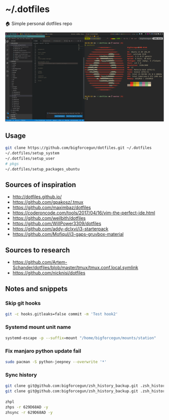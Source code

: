 # ~/.dotfiles

🏠 Simple personal dotfiles repo

![screenshot](docs/images/i3_v1.png)

## Usage

```bash
git clone https://github.com/bigforcegun/dotfiles.git ~/.dotfiles
~/.dotfiles/setup_system
~/.dotfiles/setup_user
# pkgs
~/.dotfiles/setup_packages_ubuntu
```

## Sources of inspiration

- http://dotfiles.github.io/
- https://github.com/gpakosz/.tmux
- https://github.com/maximbaz/dotfiles
- https://coderoncode.com/tools/2017/04/16/vim-the-perfect-ide.html
- https://github.com/weilbith/dotfiles
- https://github.com/WillPower3309/dotfiles
- https://github.com/addy-dclxvi/i3-starterpack
- https://github.com/Mofiqul/i3-gaps-gruvbox-material

## Sources to research

- https://github.com/Artem-Schander/dotfiles/blob/master/tmux/tmux.conf.local.symlink
- https://github.com/nicknisi/dotfiles

## Notes and snippets

### Skip git hooks

```bash
git -c hooks.gitleaks=false commit -m 'Test hook2'
```

### Systemd mount unit name

```bash
systemd-escape -p --suffix=mount "/home/bigforcegun/mounts/station"
```


### Fix manjaro python update fail


```sh
sudo pacman -S python-jeepney --overwrite '*'
```

### Sync history

```sh
git clone git@github.com:bigforcegun/zsh_history_backup.git .zsh_history_backup 
git clone git@github.com:bigforcegun/zsh_history_backup.git .zsh_history_proj 

zhpl
zhps -r 629D68AD -y
zhsync -r 629D68AD -y
```
